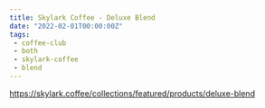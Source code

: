 ```yaml
---
title: Skylark Coffee - Deluxe Blend
date: "2022-02-01T00:00:00Z"
tags:
 - coffee-club
 - both
 - skylark-coffee
 - blend
---
```


https://skylark.coffee/collections/featured/products/deluxe-blend
